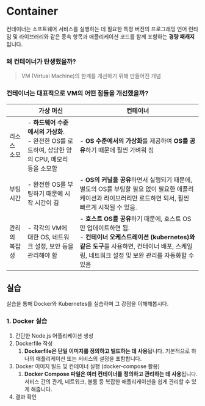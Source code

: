 # Container

컨테이너는 소프트웨어 서비스를 실행하는 데 필요한 특정 버전의 프로그래밍 언어 런타임 및 라이브러리와 같은 종속 항목과 애플리케이션 코드를 함께 포함하는 **경량 패캐지**입니다.

### 왜 컨테이너가 탄생했을까?

> VM (Virtual Machine)의 한계를 개선하기 위해 만들어진 개념

### 컨테이너는 대표적으로 VM의 어떤 점들을 개선했을까?

|               | 가상 머신                                                                                              | 컨테이너                                                                                                                                                                                                       |
| ------------- | ------------------------------------------------------------------------------------------------------ | -------------------------------------------------------------------------------------------------------------------------------------------------------------------------------------------------------------- |
| 리소스 소모   | \- **하드웨어 수준에서의 가상화**.<br>\- 완전한 OS를 로드하여, 상당한 양의 CPU, 메모리 등을 소모함<br> | \- **OS 수준에서의 가상화**를 제공하여 **OS를 공유**하기 때문에 훨씬 가벼워 짐                                                                                                                                 |
| 부팅 시간     | \- 완전한 OS를 부팅하기 때문에 시작 시간이 김                                                          | \- **OS의 커널을 공유**하면서 실행되기 때문에, 별도의 OS를 부팅할 필요 없이 필요한 애플리케이션과 라이브러리만 로드하면 되서, 훨씬 빠르게 시작될 수 있음.                                                      |
| 관리의 복잡성 | \- 각각의 VM에 대한 OS, 네트워크 설정, 보안 등을 관리해야 함                                           | \- **호스트 OS를 공유**하기 때문에, 호스트 OS만 업데이트하면 됨.<br>\- **컨테이너 오케스트레이션 (kubernetes)와 같은 도구**를 사용하면, 컨테이너 배포, 스케일링, 네트워크 설정 및 보완 관리를 자동화할 수 있음 |

## 실습

실습을 통해 Docker와 Kubernetes를 실습하며 그 강점을 이해해봅시다.

### 1. Docker 실습

1. 간단한 Node.js 어플리케이션 생성
2. Dockerfile 작성
   1. **Dockerfile은 단일 이미지를 정의하고 빌드하는 데 사용**됩니다. 기본적으로 하나의 애플리케이션 또는 서비스의 설정을 포함합니다.
3. Docker 이미지 빌드 및 컨테이너 실행 (docker-compose 활용)
   1. **Docker Compose 파일은 여러 컨테이너를 정의하고 관리하는 데 사용**됩니다. 서비스 간의 관계, 네트워크, 볼륨 등 복잡한 애플리케이션을 쉽게 관리할 수 있게 해줍니다.
4. 결과 확인
